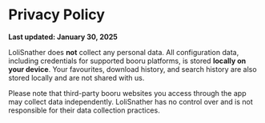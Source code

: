 # Privacy Policy  
**Last updated: January 30, 2025**

LoliSnather does **not** collect any personal data. All configuration data, including credentials for supported booru platforms, is stored **locally on your device**. Your favourites, download history, and search history are also stored locally and are not shared with us.

Please note that third-party booru websites you access through the app may collect data independently. LoliSnather has no control over and is not responsible for their data collection practices.
